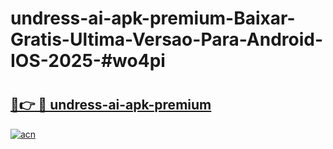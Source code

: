 # undress-ai-apk-premium-Baixar-Gratis-Ultima-Versao-Para-Android-IOS-2025-#wo4pi

# <h2><a href="https://ainizakaria.my?title=undress-ai-apk-premium&ref=25M">🔗👉 🔴 undress-ai-apk-premium</a></h2>

[![acn](https://github.com/user-attachments/assets/0f9c940e-d8b0-45ae-aac7-cd30a18b3e1c)](https://ainizakaria.my?title=undress-ai-apk-premium&ref=25M)


